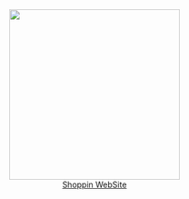 
<div id="header" align="center">
  <img src="https://media.giphy.com/media/PLGtXGjpuYv7HFcMJM/giphy.gif" width="300"/>
</div>
<div id="words" align="center">
  <a href="https://clck.ru/34MFy3">Shoppin WebSite</a>
</div>
  
